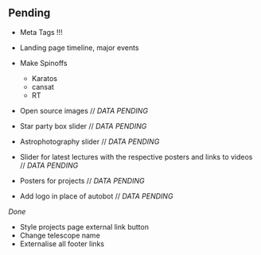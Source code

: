 ## Pending

- Meta Tags !!!
- Landing page timeline, major events
- Make Spinoffs
    - Karatos
    - cansat
    - RT

- Open source images // *DATA PENDING*
- Star party box slider // *DATA PENDING*
- Astrophotography slider // *DATA PENDING*
- Slider for latest lectures with the respective posters and links to videos // *DATA PENDING*
- Posters for projects // *DATA PENDING*
- Add logo in place of autobot // *DATA PENDING*

*Done*
- Style projects page external link button
- Change telescope name
- Externalise all footer links